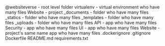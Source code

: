 

@websiteverse - root level folder
          virtualenv - virtual environment who have many files
          Website - project
                    _documents - folder who have many files
                    _statics - folder who have many files
                    _templates - folder who have many files
                    _uploads - folder who have many files
                    API - app who have many files
                    Security - app who have many files
                    UI - app who have many files
                    Website - project's same name app who have many files
          .dockerignore
          .gitignore
          Dockerfile
          README.md
          requirements.txt